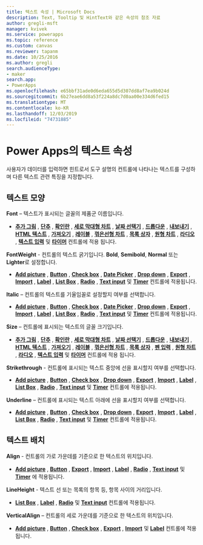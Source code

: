 ```yaml
---
title: 텍스트 속성 | Microsoft Docs
description: Text, Tooltip 및 HintText와 같은 속성의 참조 자료
author: gregli-msft
manager: kvivek
ms.service: powerapps
ms.topic: reference
ms.custom: canvas
ms.reviewer: tapanm
ms.date: 10/25/2016
ms.author: gregli
search.audienceType:
- maker
search.app:
- PowerApps
ms.openlocfilehash: e65bbf31ade0d6eda655d5d307dd8af7ea9b024d
ms.sourcegitcommit: 6b27eae6dd8a53f224a8dc7d0aa00e334d6fed15
ms.translationtype: MT
ms.contentlocale: ko-KR
ms.lasthandoff: 12/03/2019
ms.locfileid: "74731885"
---
```

# <a name="text-properties-in-power-apps"></a>Power Apps의 텍스트 속성
사용자가 데이터를 입력하면 힌트로서 도구 설명의 컨트롤에 나타나는 텍스트를 구성하며 다른 텍스트 관련 특징을 지정합니다.

## <a name="text-appearance"></a>텍스트 모양
**Font** – 텍스트가 표시되는 글꼴의 제품군 이름입니다.

* **[추가 그림](control-add-picture.md)** , **[단추](control-button.md)** , **[확인란](control-check-box.md)** , **[세로 막대형 차트](control-column-line-chart.md)** , **[날짜 선택기](control-date-picker.md)** , **[드롭다운](control-drop-down.md)** , **[내보내기](control-export-import.md)** , **[HTML 텍스트](control-html-text.md)** , **[가져오기](control-export-import.md)** , **[레이블](control-text-box.md)** , **[꺾은선형 차트](control-column-line-chart.md)** , **[목록 상자](control-list-box.md)** , **[원형 차트](control-pie-chart.md)** , **[라디오](control-radio.md)** , **[텍스트 입력](control-text-input.md)** 및 **[타이머](control-timer.md)** 컨트롤에 적용 됩니다.

**FontWeight** - 컨트롤의 텍스트 굵기입니다. **Bold**, **Semibold**, **Normal** 또는 **Lighter**로 설정합니다.

* **[Add picture](control-add-picture.md)** , **[Button](control-button.md)** , **[Check box](control-check-box.md)** , **[Date Picker](control-date-picker.md)** , **[Drop down](control-drop-down.md)** , **[Export](control-export-import.md)** , **[Import](control-export-import.md)** , **[Label](control-text-box.md)** , **[List Box](control-list-box.md)** , **[Radio](control-radio.md)** , **[Text input](control-text-input.md)** 및 **[Timer](control-timer.md)** 컨트롤에 적용됩니다.

**Italic** – 컨트롤의 텍스트를 기울임꼴로 설정할지 여부를 선택합니다.

* **[Add picture](control-add-picture.md)** , **[Button](control-button.md)** , **[Check box](control-check-box.md)** , **[Date Picker](control-date-picker.md)** , **[Drop down](control-drop-down.md)** , **[Export](control-export-import.md)** , **[Import](control-export-import.md)** , **[Label](control-text-box.md)** , **[List Box](control-list-box.md)** , **[Radio](control-radio.md)** , **[Text input](control-text-input.md)** 및 **[Timer](control-timer.md)** 컨트롤에 적용됩니다.

**Size** – 컨트롤에 표시되는 텍스트의 글꼴 크기입니다.

* **[추가 그림](control-add-picture.md)** , **[단추](control-button.md)** , **[확인란](control-check-box.md)** , **[세로 막대형 차트](control-column-line-chart.md)** , **[날짜 선택기](control-date-picker.md)** , **[드롭다운](control-drop-down.md)** , **[내보내기](control-export-import.md)** , **[HTML 텍스트](control-html-text.md)** , **[가져오기](control-export-import.md)** , **[레이블](control-text-box.md)** , **[꺾은선형 차트](control-column-line-chart.md)** , **[목록 상자](control-list-box.md)** , **[펜 입력](control-pen-input.md)** , **[원형 차트](control-pie-chart.md)** , **[라디오](control-radio.md)** , **[텍스트 입력](control-text-input.md)** 및 **[타이머](control-timer.md)** 컨트롤에 적용 됩니다.

**Strikethrough** - 컨트롤에 표시되는 텍스트 중앙에 선을 표시할지 여부를 선택합니다.

* **[Add picture](control-add-picture.md)** , **[Button](control-button.md)** , **[Check box](control-check-box.md)** , **[Drop down](control-drop-down.md)** , **[Export](control-export-import.md)** , **[Import](control-export-import.md)** , **[Label](control-text-box.md)** , **[List Box](control-list-box.md)** , **[Radio](control-radio.md)** , **[Text input](control-text-input.md)** 및 **[Timer](control-timer.md)** 컨트롤에 적용됩니다.

**Underline** – 컨트롤에 표시되는 텍스트 아래에 선을 표시할지 여부를 선택합니다.

* **[Add picture](control-add-picture.md)** , **[Button](control-button.md)** , **[Check box](control-check-box.md)** , **[Drop down](control-drop-down.md)** , **[Export](control-export-import.md)** , **[Import](control-export-import.md)** , **[Label](control-text-box.md)** , **[List Box](control-list-box.md)** , **[Radio](control-radio.md)** , **[Text input](control-text-input.md)** 및 **[Timer](control-timer.md)** 컨트롤에 적용됩니다.

## <a name="text-placement"></a>텍스트 배치
**Align** - 컨트롤의 가로 가운데를 기준으로 한 텍스트의 위치입니다.

* **[Add picture](control-add-picture.md)** , **[Button](control-button.md)** , **[Export](control-export-import.md)** , **[Import](control-export-import.md)** , **[Label](control-text-box.md)** , **[Radio](control-radio.md)** , **[Text input](control-text-input.md)** 및 **[Timer](control-timer.md)** 에 적용됩니다.

**LineHeight** - 텍스트 선 또는 목록의 항목 등, 항목 사이의 거리입니다.

* **[List Box](control-list-box.md)** , **[Label](control-text-box.md)** , **[Radio](control-radio.md)** 및 **[Text input](control-text-input.md)** 컨트롤에 적용됩니다.

**VerticalAlign** – 컨트롤의 세로 가운데를 기준으로 한 텍스트의 위치입니다.

* **[Add picture](control-add-picture.md)** , **[Button](control-button.md)** , **[Check box](control-check-box.md)** , **[Export](control-export-import.md)** , **[Import](control-export-import.md)** 및 **[Label](control-text-box.md)** 컨트롤에 적용됩니다.

